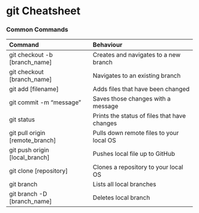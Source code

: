 # git Cheatsheet

### Common Commands

| Command                         | Behaviour                                    |
|:------------------------------- |:---------------------------------------------|
| git checkout -b [branch_name]   | Creates and navigates to a new branch        |
| git checkout [branch_name]      | Navigates to an existing branch              |
| git add [filename]              | Adds files that have been changed            |
| git commit -m “message”         | Saves those changes with a message           |
| git status                      | Prints the status of files that have changes |
| git pull origin [remote_branch] | Pulls down remote files to your local OS     |
| git push origin [local_branch]  | Pushes local file up to GitHub               |
| git clone [repository]          | Clones a repository to your local OS         |
| git branch                      | Lists all local branches                     |
| git branch -D [branch_name]     | Deletes local branch                         |

